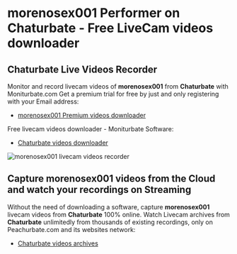 # morenosex001 Performer on Chaturbate - Free LiveCam videos downloader

## Chaturbate Live Videos Recorder

Monitor and record livecam videos of **morenosex001** from **Chaturbate** with Moniturbate.com
Get a premium trial for free by just and only registering with your Email address:
* [morenosex001 Premium videos downloader](https://moniturbate.com/request-demo-licence-key.html)

Free livecam videos downloader - Moniturbate Software:
* [Chaturbate videos downloader](https://moniturbate.com/moniturbate-download-software.html)

![morenosex001 livecam videos recorder](https://peachurnet.com/templates/moniturbate-software.png)


## Capture morenosex001 videos from the Cloud and watch your recordings on Streaming

Without the need of downloading a software, capture **morenosex001** livecam videos from **Chaturbate** 100% online.
Watch Livecam archives from **Chaturbate** unlimitedly from thousands of existing recordings, only on Peachurbate.com and its websites network:
* [Chaturbate videos archives](https://peachurnet.com/)